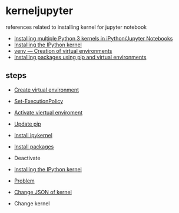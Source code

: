 # kerneljupyter
references related to installing kernel for jupyter notebook

+ [Installing multiple Python 3 kernels in iPython/Jupyter Notebooks](https://stackoverflow.com/a/61985137/9475509)
+ [Installing the IPython kernel](https://ipython.readthedocs.io/en/stable/install/kernel_install.html)
+ [venv — Creation of virtual environments](https://docs.python.org/3/library/venv.html)
+ [Installing packages using pip and virtual environments](https://packaging.python.org/en/latest/guides/installing-using-pip-and-virtual-environments/#creating-a-virtual-environment)


## steps
 + [Create virtual environment](https://docs.python.org/3/library/venv.html)
 + [Set-ExecutionPolicy](https://stackoverflow.com/a/67553273/9475509)
 + [Activate viertual enviroment](https://stackoverflow.com/a/55745233/9475509)
 + [Update pip](https://www.pythoncentral.io/how-to-use-pip-simple-guide-to-install-update-uninstall-packages/)
 + [Install ipykernel](https://pypi.org/project/ipykernel/)
 + [Install packages](https://realpython.com/python-virtual-environments-a-primer/)
 + Deactivate

 
 + [Installing the IPython kernel](https://ipython.readthedocs.io/en/stable/install/kernel_install.html)
 + [Problem](https://stackoverflow.com/questions/57422648/no-module-named-ipykernel-launcher)
 + [Change JSON of kernel](https://janakiev.com/blog/jupyter-virtual-envs/)
 + Change kernel
 
